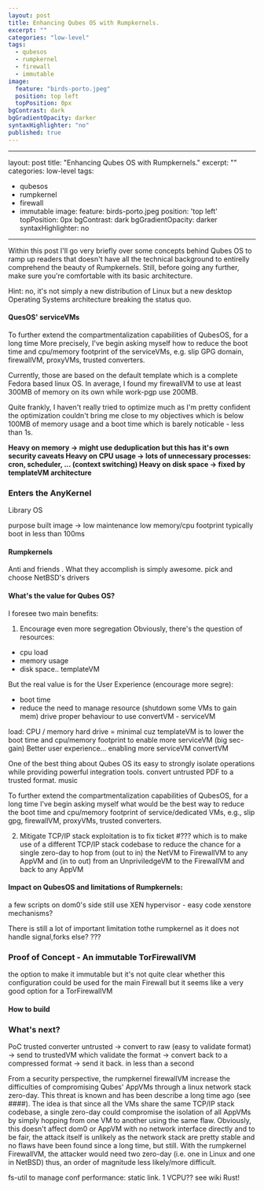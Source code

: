 ```yaml
---
layout: post
title: Enhancing Qubes OS with Rumpkernels.
excerpt: ""
categories: "low-level"
tags: 
  - qubesos
  - rumpkernel
  - firewall
  - immutable
image: 
  feature: "birds-porto.jpeg"
  position: top left
  topPosition: 0px
bgContrast: dark
bgGradientOpacity: darker
syntaxHighlighter: "no"
published: true
---
```



---
layout: post
title:  "Enhancing Qubes OS with Rumpkernels."
excerpt: ""
categories: low-level
tags:
- qubesos
- rumpkernel
- firewall
- immutable
image:
  feature: birds-porto.jpeg
  position: 'top left'
  topPosition: 0px
bgContrast: dark
bgGradientOpacity: darker
syntaxHighlighter: no
---
Within this post I'll go very briefly over some concepts behind Qubes OS to ramp
up readers that doesn't have all the technical background to entirelly comprehend the beauty of Rumpkernels. Still, before going any further, make sure
you're comfortable with its basic architecture.

Hint: no, it's not simply a new distribution of Linux but a new desktop Operating Systems architecture breaking the status quo.

#### QuesOS' serviceVMs
To further extend the compartmentalization capabilities of QubesOS, for a long time More precisely, I've begin asking myself how to reduce the boot time and cpu/memory footprint of the serviceVMs, e.g. slip GPG domain, firewallVM, proxyVMs, trusted converters.

Currently, those are based on the default template which is a complete Fedora based linux OS. In average, I found my firewallVM to use at least 300MB of memory on its own while work-pgp use 200MB. 

Quite frankly, I haven't really tried to optimize much as I'm pretty confident the optimization couldn't bring me close to my objectives which is below 100MB of memory usage and a boot time which is barely noticable - less than 1s.

**Heavy on memory -> might use deduplication but this has it's own security caveats
Heavy on CPU usage -> lots of unnecessary processes: cron, scheduler, ... (context switching)
Heavy on disk space -> fixed by templateVM architecture**

### Enters the AnyKernel
Library OS

purpose built image ->  low maintenance
low memory/cpu footprint
typically boot in less than 100ms

#### Rumpkernels
Anti and friends . What they accomplish is simply awesome.
pick and choose NetBSD's drivers

#### What's the value for Qubes OS?
I foresee two main benefits:

1. Encourage even more segregation
Obviously, there's the question of resources:
- cpu load
- memory usage
- disk space.. templateVM

But the real value is for the User Experience (encourage more segre):
- boot time
- reduce the need to manage
resource (shutdown some VMs to gain mem)
drive proper behaviour to use convertVM - serviceVM

load: CPU / memory
hard drive = minimal cuz templateVM
is to lower the boot time and cpu/memory footprint to enable more serviceVM (big sec-gain)
Better user experience... enabling more serviceVM convertVM

One of the best thing about Qubes OS its easy to strongly isolate operations while providing powerful integration tools. convert untrusted PDF to a trusted format.
music

To further extend the compartmentalization capabilities of QubesOS, for a long time I've begin asking myself what would be the best way to reduce the boot time and cpu/memory footprint of service/dedicated VMs, e.g., slip gpg, firewallVM, proxyVMs, trusted converters.

2. Mitigate TCP/IP stack exploitation
is to fix ticket #??? which is to make use of a different TCP/IP stack codebase to reduce the chance for a single zero-day to hop from (out to in) the NetVM to FirewallVM to any AppVM and (in to out) from an UnpriviledgeVM to the FirewallVM and back to any AppVM

#### Impact on QubesOS and limitations of Rumpkernels:
a few scripts on dom0's side
still use XEN hypervisor - easy
code xenstore mechanisms?

There is still a lot of important limitation tothe rumpkernel as it does not handle signal,forks else? ???

### Proof of Concept - An immutable TorFirewallVM
the option to make it immutable but it's not quite clear whether this configuration could be used for the main Firewall but it seems like a very good option for a TorFirewallVM

#### How to build

### What's next?
PoC trusted converter
untrusted -> convert to raw (easy to validate format) -> send to trustedVM which validate the format -> convert back to a compressed format -> send it back.
in less than a second

From a security perspective, the rumpkernel firewallVM increase the difficulties of compromising Qubes' AppVMs through a linux network stack zero-day. This threat is known and has been describe a long time ago (see ####). The idea is that since all the VMs share the same TCP/IP stack codebase, a single zero-day could compromise the isolation of all AppVMs by simply hopping from one VM to another using the same flaw. Obviously, this doesn't affect dom0 or AppVM with no network interface directly and to be fair, the attack itself is unlikely as the network stack are pretty stable and no flaws have been found since a long time, but still. With the rumpkernel FirewallVM, the attacker would need two zero-day (i.e. one in Linux and one in NetBSD) thus, an order of magnitude less likely/more difficult.

fs-util to manage conf
performance: static link. 1 VCPU?? see wiki
Rust!
